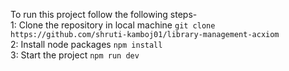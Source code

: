 To run this project follow the following steps- <br/>
1: Clone the repository in local machine `git clone https://github.com/shruti-kamboj01/library-management-acxiom` <br/>
2: Install node packages `npm install` <br/>
3: Start the project `npm run dev` <br/>
